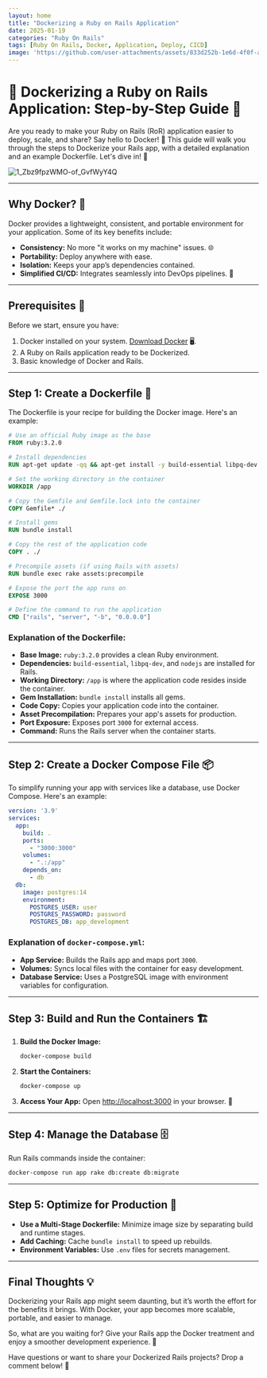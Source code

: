 ```yaml
---
layout: home
title: "Dockerizing a Ruby on Rails Application"
date: 2025-01-19
categories: "Ruby On Rails"
tags: [Ruby On Rails, Docker, Application, Deploy, CICD]
image: 'https://github.com/user-attachments/assets/833d252b-1e6d-4f0f-a345-f7869b739973'
---
```


# 🚀 Dockerizing a Ruby on Rails Application: Step-by-Step Guide 🐳

Are you ready to make your Ruby on Rails (RoR) application easier to deploy, scale, and share? Say hello to Docker! 🐳 This guide will walk you through the steps to Dockerize your Rails app, with a detailed explanation and an example Dockerfile. Let's dive in! 🌊

![1_Zbz9fpzWMO-of_GvfWyY4Q](https://github.com/user-attachments/assets/833d252b-1e6d-4f0f-a345-f7869b739973)

---

## Why Docker? 🤔
Docker provides a lightweight, consistent, and portable environment for your application. Some of its key benefits include:

- **Consistency:** No more "it works on my machine" issues. 🌐
- **Portability:** Deploy anywhere with ease.
- **Isolation:** Keeps your app’s dependencies contained.
- **Simplified CI/CD:** Integrates seamlessly into DevOps pipelines. 🚀

---

## Prerequisites 📝

Before we start, ensure you have:

1. Docker installed on your system. [Download Docker](https://www.docker.com/get-started) 🖥️.
2. A Ruby on Rails application ready to be Dockerized.
3. Basic knowledge of Docker and Rails.

---

## Step 1: Create a Dockerfile 📄

The Dockerfile is your recipe for building the Docker image. Here's an example:

```dockerfile
# Use an official Ruby image as the base
FROM ruby:3.2.0

# Install dependencies
RUN apt-get update -qq && apt-get install -y build-essential libpq-dev nodejs

# Set the working directory in the container
WORKDIR /app

# Copy the Gemfile and Gemfile.lock into the container
COPY Gemfile* ./

# Install gems
RUN bundle install

# Copy the rest of the application code
COPY . ./

# Precompile assets (if using Rails with assets)
RUN bundle exec rake assets:precompile

# Expose the port the app runs on
EXPOSE 3000

# Define the command to run the application
CMD ["rails", "server", "-b", "0.0.0.0"]
```

### Explanation of the Dockerfile:

- **Base Image:** `ruby:3.2.0` provides a clean Ruby environment.
- **Dependencies:** `build-essential`, `libpq-dev`, and `nodejs` are installed for Rails.
- **Working Directory:** `/app` is where the application code resides inside the container.
- **Gem Installation:** `bundle install` installs all gems.
- **Code Copy:** Copies your application code into the container.
- **Asset Precompilation:** Prepares your app's assets for production.
- **Port Exposure:** Exposes port `3000` for external access.
- **Command:** Runs the Rails server when the container starts.

---

## Step 2: Create a Docker Compose File 📦

To simplify running your app with services like a database, use Docker Compose. Here's an example:

```yaml
version: '3.9'
services:
  app:
    build: .
    ports:
      - "3000:3000"
    volumes:
      - ".:/app"
    depends_on:
      - db
  db:
    image: postgres:14
    environment:
      POSTGRES_USER: user
      POSTGRES_PASSWORD: password
      POSTGRES_DB: app_development
```

### Explanation of `docker-compose.yml`:

- **App Service:** Builds the Rails app and maps port `3000`.
- **Volumes:** Syncs local files with the container for easy development.
- **Database Service:** Uses a PostgreSQL image with environment variables for configuration.

---

## Step 3: Build and Run the Containers 🏗️

1. **Build the Docker Image:**
   ```bash
   docker-compose build
   ```

2. **Start the Containers:**
   ```bash
   docker-compose up
   ```

3. **Access Your App:**
   Open [http://localhost:3000](http://localhost:3000) in your browser. 🎉

---

## Step 4: Manage the Database 🗄️

Run Rails commands inside the container:

```bash
docker-compose run app rake db:create db:migrate
```

---

## Step 5: Optimize for Production 🚀

- **Use a Multi-Stage Dockerfile:** Minimize image size by separating build and runtime stages.
- **Add Caching:** Cache `bundle install` to speed up rebuilds.
- **Environment Variables:** Use `.env` files for secrets management.

---

## Final Thoughts 💡

Dockerizing your Rails app might seem daunting, but it’s worth the effort for the benefits it brings. With Docker, your app becomes more scalable, portable, and easier to manage.

So, what are you waiting for? Give your Rails app the Docker treatment and enjoy a smoother development experience. 🚀

Have questions or want to share your Dockerized Rails projects? Drop a comment below! 💬

